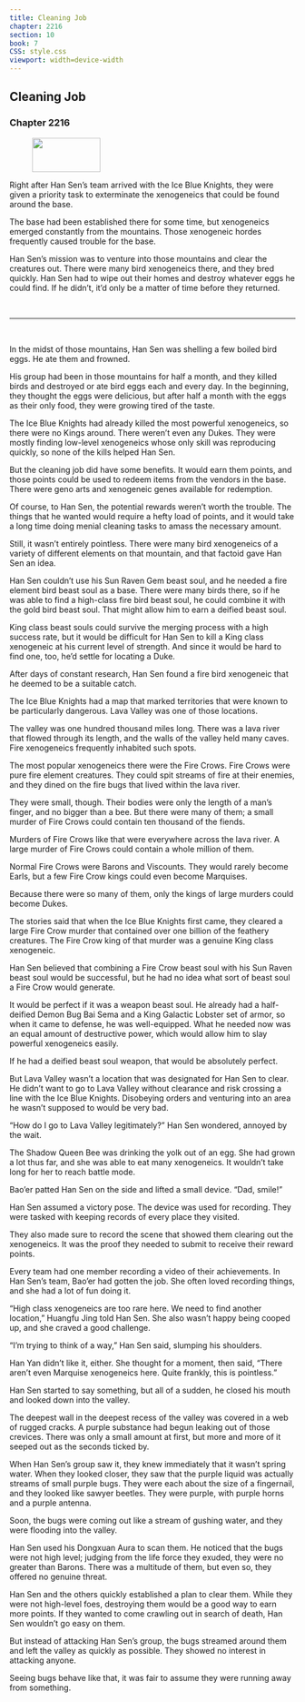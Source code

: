 ```yaml
---
title: Cleaning Job
chapter: 2216
section: 10
book: 7
CSS: style.css
viewport: width=device-width
---
```


## Cleaning Job

### Chapter 2216

<figure>
	<img src="../Images/gem.gif" alt="" id="gem" width="120" height="60" />
</figure>

Right after Han Sen’s team arrived with the Ice Blue Knights, they were given a priority task to exterminate the xenogeneics that could be found around the base.

The base had been established there for some time, but xenogeneics emerged constantly from the mountains. Those xenogeneic hordes frequently caused trouble for the base.

Han Sen’s mission was to venture into those mountains and clear the creatures out. There were many bird xenogeneics there, and they bred quickly. Han Sen had to wipe out their homes and destroy whatever eggs he could find. If he didn’t, it’d only be a matter of time before they returned.

<br>

*****

<br>

In the midst of those mountains, Han Sen was shelling a few boiled bird eggs. He ate them and frowned.

His group had been in those mountains for half a month, and they killed birds and destroyed or ate bird eggs each and every day. In the beginning, they thought the eggs were delicious, but after half a month with the eggs as their only food, they were growing tired of the taste.

The Ice Blue Knights had already killed the most powerful xenogeneics, so there were no Kings around. There weren’t even any Dukes. They were mostly finding low-level xenogeneics whose only skill was reproducing quickly, so none of the kills helped Han Sen.

But the cleaning job did have some benefits. It would earn them points, and those points could be used to redeem items from the vendors in the base. There were geno arts and xenogeneic genes available for redemption.

Of course, to Han Sen, the potential rewards weren’t worth the trouble. The things that he wanted would require a hefty load of points, and it would take a long time doing menial cleaning tasks to amass the necessary amount.

Still, it wasn’t entirely pointless. There were many bird xenogeneics of a variety of different elements on that mountain, and that factoid gave Han Sen an idea.

Han Sen couldn’t use his Sun Raven Gem beast soul, and he needed a fire element bird beast soul as a base. There were many birds there, so if he was able to find a high-class fire bird beast soul, he could combine it with the gold bird beast soul. That might allow him to earn a deified beast soul.

King class beast souls could survive the merging process with a high success rate, but it would be difficult for Han Sen to kill a King class xenogeneic at his current level of strength. And since it would be hard to find one, too, he’d settle for locating a Duke.

After days of constant research, Han Sen found a fire bird xenogeneic that he deemed to be a suitable catch.

The Ice Blue Knights had a map that marked territories that were known to be particularly dangerous. Lava Valley was one of those locations.

The valley was one hundred thousand miles long. There was a lava river that flowed through its length, and the walls of the valley held many caves. Fire xenogeneics frequently inhabited such spots.

The most popular xenogeneics there were the Fire Crows. Fire Crows were pure fire element creatures. They could spit streams of fire at their enemies, and they dined on the fire bugs that lived within the lava river.

They were small, though. Their bodies were only the length of a man’s finger, and no bigger than a bee. But there were many of them; a small murder of Fire Crows could contain ten thousand of the fiends.

Murders of Fire Crows like that were everywhere across the lava river. A large murder of Fire Crows could contain a whole million of them.

Normal Fire Crows were Barons and Viscounts. They would rarely become Earls, but a few Fire Crow kings could even become Marquises.

Because there were so many of them, only the kings of large murders could become Dukes.

The stories said that when the Ice Blue Knights first came, they cleared a large Fire Crow murder that contained over one billion of the feathery creatures. The Fire Crow king of that murder was a genuine King class xenogeneic.

Han Sen believed that combining a Fire Crow beast soul with his Sun Raven beast soul would be successful, but he had no idea what sort of beast soul a Fire Crow would generate.

It would be perfect if it was a weapon beast soul. He already had a half-deified Demon Bug Bai Sema and a King Galactic Lobster set of armor, so when it came to defense, he was well-equipped. What he needed now was an equal amount of destructive power, which would allow him to slay powerful xenogeneics easily.

If he had a deified beast soul weapon, that would be absolutely perfect.

But Lava Valley wasn’t a location that was designated for Han Sen to clear. He didn’t want to go to Lava Valley without clearance and risk crossing a line with the Ice Blue Knights. Disobeying orders and venturing into an area he wasn’t supposed to would be very bad.

“How do I go to Lava Valley legitimately?” Han Sen wondered, annoyed by the wait.

The Shadow Queen Bee was drinking the yolk out of an egg. She had grown a lot thus far, and she was able to eat many xenogeneics. It wouldn’t take long for her to reach battle mode.

Bao’er patted Han Sen on the side and lifted a small device. “Dad, smile!”

Han Sen assumed a victory pose. The device was used for recording. They were tasked with keeping records of every place they visited.

They also made sure to record the scene that showed them clearing out the xenogeneics. It was the proof they needed to submit to receive their reward points.

Every team had one member recording a video of their achievements. In Han Sen’s team, Bao’er had gotten the job. She often loved recording things, and she had a lot of fun doing it.

“High class xenogeneics are too rare here. We need to find another location,” Huangfu Jing told Han Sen. She also wasn’t happy being cooped up, and she craved a good challenge.

“I’m trying to think of a way,” Han Sen said, slumping his shoulders.

Han Yan didn’t like it, either. She thought for a moment, then said, “There aren’t even Marquise xenogeneics here. Quite frankly, this is pointless.”

Han Sen started to say something, but all of a sudden, he closed his mouth and looked down into the valley.

The deepest wall in the deepest recess of the valley was covered in a web of rugged cracks. A purple substance had begun leaking out of those crevices. There was only a small amount at first, but more and more of it seeped out as the seconds ticked by.

When Han Sen’s group saw it, they knew immediately that it wasn’t spring water. When they looked closer, they saw that the purple liquid was actually streams of small purple bugs. They were each about the size of a fingernail, and they looked like sawyer beetles. They were purple, with purple horns and a purple antenna.

Soon, the bugs were coming out like a stream of gushing water, and they were flooding into the valley.

Han Sen used his Dongxuan Aura to scan them. He noticed that the bugs were not high level; judging from the life force they exuded, they were no greater than Barons. There was a multitude of them, but even so, they offered no genuine threat.

Han Sen and the others quickly established a plan to clear them. While they were not high-level foes, destroying them would be a good way to earn more points. If they wanted to come crawling out in search of death, Han Sen wouldn’t go easy on them.

But instead of attacking Han Sen’s group, the bugs streamed around them and left the valley as quickly as possible. They showed no interest in attacking anyone.

Seeing bugs behave like that, it was fair to assume they were running away from something.
